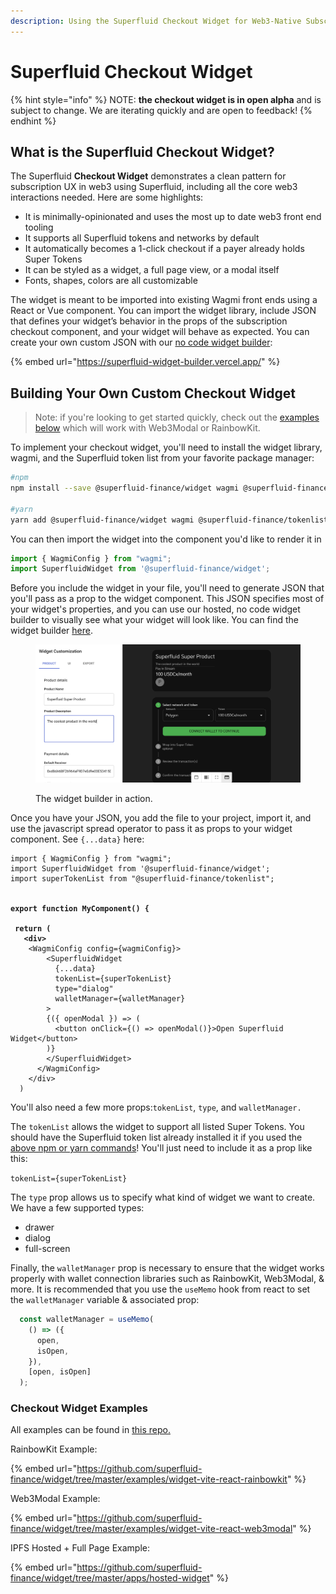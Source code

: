 ```yaml
---
description: Using the Superfluid Checkout Widget for Web3-Native Subscriptions
---
```


# Superfluid Checkout Widget

{% hint style="info" %}
NOTE: **the checkout widget is in open alpha** and is subject to change. We are iterating quickly and are open to feedback!
{% endhint %}

## What is the Superfluid Checkout Widget?

The Superfluid **Checkout Widget** demonstrates a clean pattern for subscription UX in web3 using Superfluid, including all the core web3 interactions needed. Here are some highlights:

* It is minimally-opinionated and uses the most up to date web3 front end tooling
* It supports all Superfluid tokens and networks by default
* It automatically becomes a 1-click checkout if a payer already holds Super Tokens
* It can be styled as a widget, a full page view, or a modal itself
* Fonts, shapes, colors are all customizable

The widget is meant to be imported into existing Wagmi front ends using a React or Vue component. You can import the widget library, include JSON that defines your widget’s behavior in the props of the subscription checkout component, and your widget will behave as expected. You can create your own custom JSON with our [no code widget builder](https://superfluid-widget-builder.vercel.app/):

{% embed url="https://superfluid-widget-builder.vercel.app/" %}

## Building Your Own Custom Checkout Widget

> Note: if you're looking to get started quickly, check out the [examples below](superfluid-checkout-widget.md#checkout-widget-examples) which will work with Web3Modal or RainbowKit.

To implement your checkout widget, you'll need to install the widget library, wagmi, and the Superfluid token list from your favorite package manager:

```bash
#npm
npm install --save @superfluid-finance/widget wagmi @superfluid-finance/tokenlist

#yarn
yarn add @superfluid-finance/widget wagmi @superfluid-finance/tokenlist
```

You can then import the widget into the component you'd like to render it in

```javascript
import { WagmiConfig } from "wagmi";
import SuperfluidWidget from '@superfluid-finance/widget';
```

Before you include the widget in your file, you'll need to generate JSON that you'll pass as a prop to the widget component. This JSON specifies most of your widget's properties, and you can use our hosted, no code widget builder to visually see what your widget will look like. You can find the widget builder [here](https://superfluid-widget-builder.vercel.app/).

<figure><img src="../../.gitbook/assets/Recording 2023-05-31 at 10.21.31.gif" alt=""><figcaption><p>The widget builder in action.</p></figcaption></figure>

Once you have your JSON, you add the file to your project, import it, and use the javascript spread operator to pass it as props to your widget component. See `{...data}` here:

<pre class="language-jsx"><code class="lang-jsx">import { WagmiConfig } from "wagmi";
import SuperfluidWidget from '@superfluid-finance/widget';
import superTokenList from "@superfluid-finance/tokenlist";

<strong>
</strong><strong>export function MyComponent() {
</strong><strong>
</strong><strong> return (
</strong><strong>   &#x3C;div>
</strong>    &#x3C;WagmiConfig config={wagmiConfig}>
        &#x3C;SuperfluidWidget
          {...data}
          tokenList={superTokenList}
          type="dialog"
          walletManager={walletManager}
        >
        {({ openModal }) => (
          &#x3C;button onClick={() => openModal()}>Open Superfluid Widget&#x3C;/button>
        )}
        &#x3C;/SuperfluidWidget>
      &#x3C;/WagmiConfig>
    &#x3C;/div>
  )
</code></pre>

You'll also need a few more props:`tokenList`, `type`, and `walletManager.`

The `tokenList` allows the widget to support all listed Super Tokens. You should have the Superfluid token list already installed it if you used the [above npm or yarn commands](superfluid-checkout-widget.md#building-your-widget)! You'll just need to include it as a prop like this:&#x20;

`tokenList={superTokenList}`

The `type` prop allows us to specify what kind of widget we want to create. We have a few supported types:

* drawer
* dialog
* full-screen

Finally, the `walletManager` prop is necessary to ensure that the widget works properly with wallet connection libraries such as RainbowKit, Web3Modal, & more. It is recommended that you use the `useMemo` hook from react to set the `walletManager` variable & associated prop:

```jsx
  const walletManager = useMemo(
    () => ({
      open,
      isOpen,
    }),
    [open, isOpen]
  );
```

### Checkout Widget Examples

All examples can be found in [this repo.](https://github.com/superfluid-finance/widget)

RainbowKit Example:&#x20;

{% embed url="https://github.com/superfluid-finance/widget/tree/master/examples/widget-vite-react-rainbowkit" %}

Web3Modal Example:

{% embed url="https://github.com/superfluid-finance/widget/tree/master/examples/widget-vite-react-web3modal" %}

IPFS Hosted + Full Page Example:

{% embed url="https://github.com/superfluid-finance/widget/tree/master/apps/hosted-widget" %}
